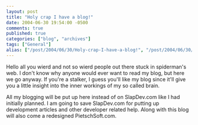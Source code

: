```yaml
---
layout: post
title: "Holy crap I have a blog!"
date: 2004-06-30 19:54:00 -0500
comments: true
published: true
categories: ["blog", "archives"]
tags: ["General"]
alias: ["/post/2004/06/30/Holy-crap-I-have-a-blog!", "/post/2004/06/30/holy-crap-i-have-a-blog!"]
---
```

<!-- more -->
<p>Hello all you wierd and not so wierd people out there stuck in spiderman's web. I don't know why anyone would ever want to read my blog, but here we go anyway. If you're a stalker, I guess you'll like my blog since it'll give you a little insight into the inner workings of my so called brain.</p>
<p>All my blogging will be put up here instead of on SlapDev.com like I had initially planned. I am going to save SlapDev.com for putting up development articles and other developer related help. Along with this blog will also come a redesigned PietschSoft.com.</p>
